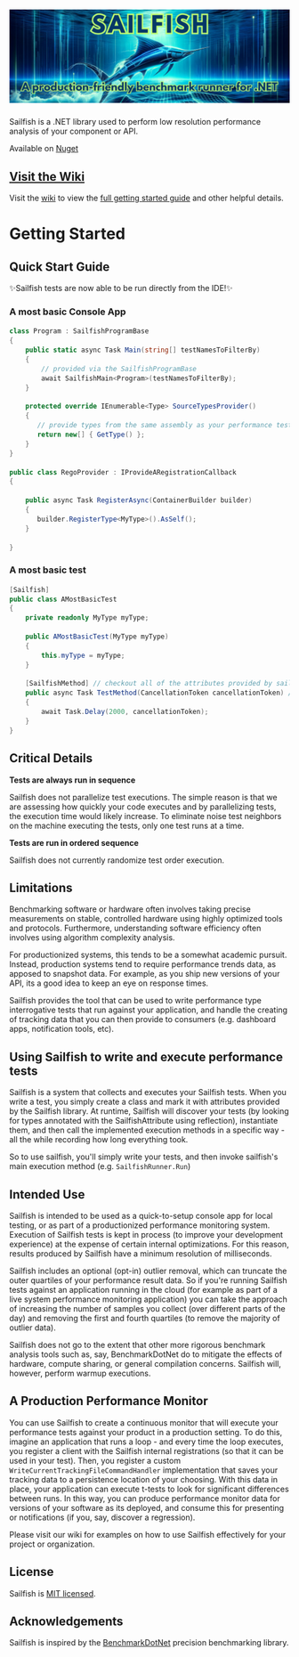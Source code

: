 <h1 align="center" style="flex-direction: column;"><img src="assets/Sailfish.png" alt="Sailfish" width="700" /></h1>

Sailfish is a .NET library used to perform low resolution performance analysis of your component or API.

Available on [Nuget](https://www.nuget.org/packages/Sailfish/)

## [Visit the Wiki](https://github.com/paulegradie/Sailfish/wiki)

Visit the [wiki](https://github.com/paulegradie/Sailfish/wiki) to view the [full getting started guide](https://github.com/paulegradie/Sailfish/wiki/Using-Sailfish-as-a-C%23-console-app) and other helpful details.

# Getting Started

## Quick Start Guide

✨Sailfish tests are now able to be run directly from the IDE!✨

### A most basic Console App
```csharp
class Program : SailfishProgramBase
{
    public static async Task Main(string[] testNamesToFilterBy)
    {
        // provided via the SailfishProgramBase
        await SailfishMain<Program>(testNamesToFilterBy);
    }

    protected override IEnumerable<Type> SourceTypesProvider()
    {
       // provide types from the same assembly as your performance tests
       return new[] { GetType() };
    }
}

public class RegoProvider : IProvideARegistrationCallback
{

    public async Task RegisterAsync(ContainerBuilder builder)
    {
       builder.RegisterType<MyType>().AsSelf();
    }

}
```

### A most basic test

```csharp
[Sailfish]
public class AMostBasicTest
{
    private readonly MyType myType;

    public AMostBasicTest(MyType myType)
    {
        this.myType = myType;
    }

    [SailfishMethod] // checkout all of the attributes provided by sailfish
    public async Task TestMethod(CancellationToken cancellationToken) // token is injected when requested
    {
        await Task.Delay(2000, cancellationToken);
    }
}
```

## Critical Details

**Tests are always run in sequence**

Sailfish does not parallelize test executions. The simple reason is that we are assessing how quickly your code executes and by parallelizing tests, the execution time would likely increase. To eliminate noise test neighbors on the machine executing the tests, only one test runs at a time.

**Tests are run in ordered sequence**

Sailfish does not currently randomize test order execution.


## Limitations

Benchmarking software or hardware often involves taking precise measurements on stable, controlled hardware using highly optimized tools and protocols. Furthermore, understanding software efficiency often involves using algorithm complexity analysis.

For productionized systems, this tends to be a somewhat academic pursuit. Instead, production systems tend to require performance trends data, as apposed to snapshot data. For example, as you ship new versions of your API, its a good idea to keep an eye on response times.

Sailfish provides the tool that can be used to write performance type interrogative tests that run against your application, and handle the creating of tracking data that you can then provide to consumers (e.g. dashboard apps, notification tools, etc).


## Using Sailfish to write and execute performance tests

Sailfish is a system that collects and executes your Sailfish tests. When you write a test, you simply create a class and mark it with attributes provided by the Sailfish library. At runtime, Sailfish will discover your tests (by looking for types annotated with the SailfishAttribute using reflection), instantiate them, and then call the implemented execution methods in a specific way - all the while recording how long everything took.

So to use sailfish, you'll simply write your tests, and then invoke sailfish's main execution method (e.g. `SailfishRunner.Run`)


## Intended Use

Sailfish is intended to be used as a quick-to-setup console app for local testing, or as part of a productionized performance monitoring system. Execution of Sailfish tests is kept in process (to improve your development experience) at the expense of certain internal optimizations. For this reason, results produced by Sailfish have a minimum resolution of milliseconds.

Sailfish includes an optional (opt-in) outlier removal, which can truncate the outer quartiles of your performance result data. So if you're running Sailfish tests against an application running in the cloud (for example as part of a live system performance monitoring application) you can take the approach of increasing the number of samples you collect (over different parts of the day) and removing the first and fourth quartiles (to remove the majority of outlier data).

Sailfish does not go to the extent that other more rigorous benchmark analysis tools such as, say, BenchmarkDotNet do to mitigate the effects of hardware, compute sharing, or general compilation concerns. Sailfish will, however, perform warmup executions.

## A Production Performance Monitor

You can use Sailfish to create a continuous monitor that will execute your performance tests against your product in a production setting. To do this, imagine an application that runs a loop - and every time the loop executes, you register a client with the Sailfish internal registrations (so that it can be used in your test). Then, you register a custom `WriteCurrentTrackingFileCommandHandler` implementation that saves your tracking data to a persistence location of your choosing. With this data in place, your application can execute t-tests to look for significant differences between runs. In this way, you can produce performance monitor data for versions of your software as its deployed, and consume this for presenting or notifications (if you, say, discover a regression).

Please visit our wiki for examples on how to use Sailfish effectively for your project or organization.


## License
Sailfish is [MIT licensed](./LICENSE).

## Acknowledgements

Sailfish is inspired by the [BenchmarkDotNet](https://benchmarkdotnet.org/) precision benchmarking library.
